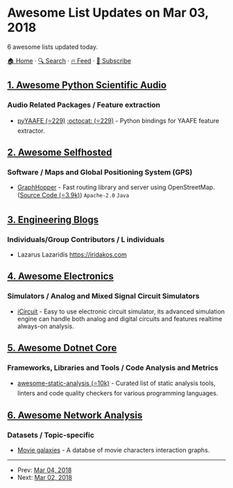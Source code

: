 # Awesome List Updates on Mar 03, 2018

6 awesome lists updated today.

[🏠 Home](/README.md) · [🔍 Search](https://test.trackawesomelist.com/search/) · [🔥 Feed](https://test.trackawesomelist.com/rss.xml) · [📮 Subscribe](https://trackawesomelist.us17.list-manage.com/subscribe?u=d2f0117aa829c83a63ec63c2f&id=36a103854c)



## [1. Awesome Python Scientific Audio](/content/faroit/awesome-python-scientific-audio/README.md)

### Audio Related Packages / Feature extraction

*   [pyYAAFE (⭐229)](https://github.com/Yaafe/Yaafe) [:octocat: (⭐229)](https://github.com/Yaafe/Yaafe) - Python bindings for YAAFE feature extractor.

## [2. Awesome Selfhosted](/content/awesome-selfhosted/awesome-selfhosted/README.md)

### Software / Maps and Global Positioning System (GPS)

*   [GraphHopper](https://graphhopper.com/) - Fast routing library and server using OpenStreetMap. ([Source Code (⭐3.9k)](https://github.com/graphhopper/graphhopper)) `Apache-2.0` `Java`

## [3. Engineering Blogs](/content/kilimchoi/engineering-blogs/README.md)

### Individuals/Group Contributors / L individuals

*   Lazarus Lazaridis <https://iridakos.com>

## [4. Awesome Electronics](/content/kitspace/awesome-electronics/README.md)

### Simulators / Analog and Mixed Signal Circuit Simulators

*   [iCircuit](http://icircuitapp.com/) - Easy to use electronic circuit simulator, its advanced simulation engine can handle both analog and digital circuits and features realtime always-on analysis.

## [5. Awesome Dotnet Core](/content/thangchung/awesome-dotnet-core/README.md)

### Frameworks, Libraries and Tools / Code Analysis and Metrics

*   [awesome-static-analysis (⭐10k)](https://github.com/mre/awesome-static-analysis) - Curated list of static analysis tools, linters and code quality checkers for various programming languages.

## [6. Awesome Network Analysis](/content/briatte/awesome-network-analysis/README.md)

### Datasets / Topic-specific

*   [Movie galaxies](http://moviegalaxies.com/) - A databse of movie characters interaction graphs.

---

- Prev: [Mar 04, 2018](/content/2018/03/04/README.md)
- Next: [Mar 02, 2018](/content/2018/03/02/README.md)